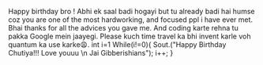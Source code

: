 Happy birthday bro ! Abhi ek saal badi hogayi but tu already badi hai humse coz you are one of the most hardworking, and focused ppl i have ever met. Bhai thanks for all the advices you gave me. And coding karte rehna tu pakka Google mein jaayegi. Please kuch time travel ka bhi invent karle voh quantum ka use karke😩.
int i=1
While(i!=0){
Sout.("Happy Birthday Chutiya!!! Love youuu  \n Jai Gibberishians");
i++;
}

